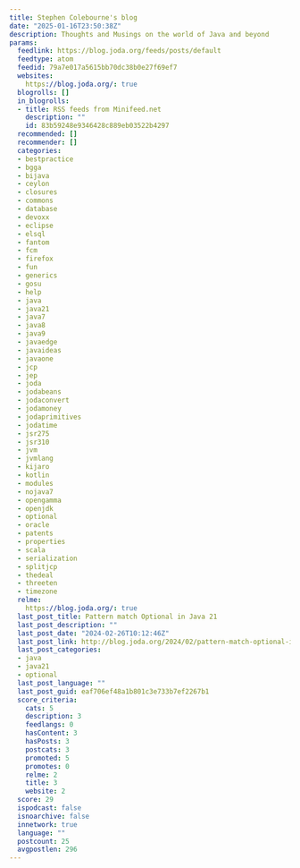 ```yaml
---
title: Stephen Colebourne's blog
date: "2025-01-16T23:50:38Z"
description: Thoughts and Musings on the world of Java and beyond
params:
  feedlink: https://blog.joda.org/feeds/posts/default
  feedtype: atom
  feedid: 79a7e017a5615bb70dc38b0e27f69ef7
  websites:
    https://blog.joda.org/: true
  blogrolls: []
  in_blogrolls:
  - title: RSS feeds from Minifeed.net
    description: ""
    id: 83b59248e9346428c889eb03522b4297
  recommended: []
  recommender: []
  categories:
  - bestpractice
  - bgga
  - bijava
  - ceylon
  - closures
  - commons
  - database
  - devoxx
  - eclipse
  - elsql
  - fantom
  - fcm
  - firefox
  - fun
  - generics
  - gosu
  - help
  - java
  - java21
  - java7
  - java8
  - java9
  - javaedge
  - javaideas
  - javaone
  - jcp
  - jep
  - joda
  - jodabeans
  - jodaconvert
  - jodamoney
  - jodaprimitives
  - jodatime
  - jsr275
  - jsr310
  - jvm
  - jvmlang
  - kijaro
  - kotlin
  - modules
  - nojava7
  - opengamma
  - openjdk
  - optional
  - oracle
  - patents
  - properties
  - scala
  - serialization
  - splitjcp
  - thedeal
  - threeten
  - timezone
  relme:
    https://blog.joda.org/: true
  last_post_title: Pattern match Optional in Java 21
  last_post_description: ""
  last_post_date: "2024-02-26T10:12:46Z"
  last_post_link: http://blog.joda.org/2024/02/pattern-match-optional-in-java-21.html
  last_post_categories:
  - java
  - java21
  - optional
  last_post_language: ""
  last_post_guid: eaf706ef48a1b801c3e733b7ef2267b1
  score_criteria:
    cats: 5
    description: 3
    feedlangs: 0
    hasContent: 3
    hasPosts: 3
    postcats: 3
    promoted: 5
    promotes: 0
    relme: 2
    title: 3
    website: 2
  score: 29
  ispodcast: false
  isnoarchive: false
  innetwork: true
  language: ""
  postcount: 25
  avgpostlen: 296
---
```

